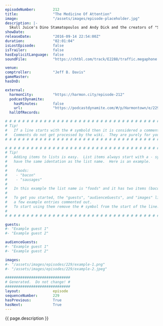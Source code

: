 ```yaml
---
episodeNumber:        212
title:                "The Medicine Of Attention"
image:                "/assets/images/episode-placeholder.jpg"
description: |-
  Skull Juice's Dino Stamatopoulos and Andy Dick and the creators of "Stranger Things" The Duffer Brothers all in one episode.
showDate:             
releaseDate:          "2016-09-14 22:54:00Z"
duration:             "02:01:04"
isLostEpisode:        false
isTrailer:            false
hasExplicitLanguage:  false
soundFile:            "https://chtbl.com/track/E2288/traffic.megaphone.fm/STA5045132074.mp3?updated=1559762320"

venue:                
comptroller:          "Jeff B. Davis"
gameMaster:           
hasDnD:               

external:
  harmonCity:         "https://harmon.city/episode-212"
  podcastDynamite:
    hasMinutes:       false
    url:              "https://podcastdynamite.com/#/p/Harmontown/e/229/212"
  hallOfRecords:      

# # # # # # # # # # # # # # # # # # # # # # # # # # # # # # # # # # # # # # # # # # # # #
# Tip!
#   If a line starts with the # symbold then it is considered a comment.
#   Comments do not get processed by the wiki.  They are purely for your information.
# # # # # # # # # # # # # # # # # # # # # # # # # # # # # # # # # # # # # # # # # # # # #

# # # # # # # # # # # # # # # # # # # # # # # # # # # # # # # # # # # # # # # # # # # # #
# Tip!
#   Adding items to lists is easy.  List items always start with a - symbol and have
#   have the same identation as the list name.  Here is an example.
#
#    foods:
#    - "bacon"
#    - "sausages"
#
#   In this example the list name is "foods" and it has two items (bacon, and sausages).
#
#   To get you started, the "guests", "audienceGuests", and "images" lists below have
#   a few example entries commented out.
#   To start using them remove the # symbol from the start of the line.
#
# # # # # # # # # # # # # # # # # # # # # # # # # # # # # # # # # # # # # # # # # # # # #

guests:
#- "Example guest 1"
#- "Example guest 2"

audienceGuests:
#- "Example guest 1"
#- "Example guest 2"

images:
#- "/assets/images/episodes/229/example-1.png"
#- "/assets/images/episodes/229/example-2.jpeg"

##############################
# Generated.  Do not change! #
##############################
layout:               episode
sequenceNumber:       229
hasPrevious:          True
hasNext:              True
---
```


<!-- The episode description will be rendered here -->
{{ page.description }}

<!-- Add your content BELOW here -->
<!-- vvvvvvvvvvvvvvvvvvvvvvvvvvv -->




<!-- ^^^^^^^^^^^^^^^^^^^^^^^^^^^ -->
<!-- Add your content ABOVE here -->

<!-- The episode gallery will be rendered here -->